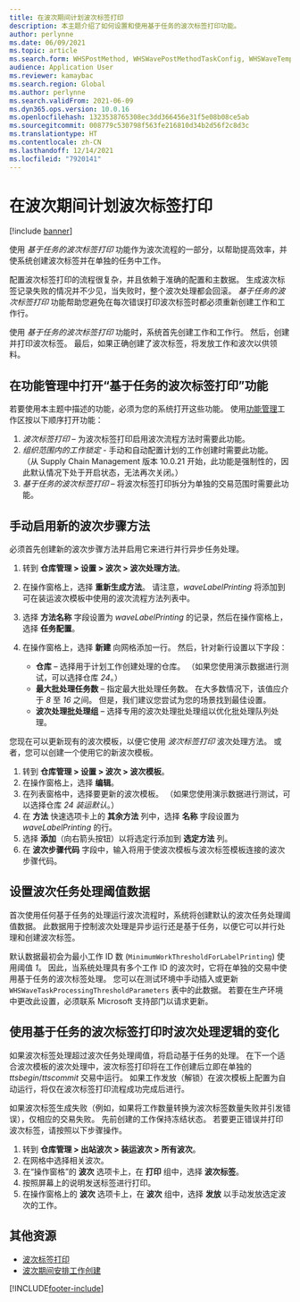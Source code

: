 ```yaml
---
title: 在波次期间计划波次标签打印
description: 本主题介绍了如何设置和使用基于任务的波次标签打印功能。
author: perlynne
ms.date: 06/09/2021
ms.topic: article
ms.search.form: WHSPostMethod, WHSWavePostMethodTaskConfig, WHSWaveTemplateTable, WHSParameters, WHSWaveTableListPage, WHSWorkTableListPage, WHSWorkTable, BatchJobEnhanced, WHSPlannedWorkOrder
audience: Application User
ms.reviewer: kamaybac
ms.search.region: Global
ms.author: perlynne
ms.search.validFrom: 2021-06-09
ms.dyn365.ops.version: 10.0.16
ms.openlocfilehash: 1323538765308ec3dd366456e31f5e08b08ce5ab
ms.sourcegitcommit: 008779c530798f563fe216810d34b2d56f2c8d3c
ms.translationtype: HT
ms.contentlocale: zh-CN
ms.lasthandoff: 12/14/2021
ms.locfileid: "7920141"
---
```

# <a name="schedule-wave-label-printing-during-wave"></a>在波次期间计划波次标签打印

[!include [banner](../../includes/banner.md)]

使用 *基于任务的波次标签打印* 功能作为波次流程的一部分，以帮助提高效率，并使系统创建波次标签并在单独的任务中工作。

配置波次标签打印的流程很复杂，并且依赖于准确的配置和主数据。 生成波次标签记录失败的情况并不少见，当失败时，整个波次处理都会回滚。 *基于任务的波次标签打印* 功能帮助您避免在每次错误打印波次标签时都必须重新创建工作和工作行。

使用 *基于任务的波次标签打印* 功能时，系统首先创建工作和工作行。 然后，创建并打印波次标签。 最后，如果正确创建了波次标签，将发放工作和波次以供领料。

## <a name="turn-on-the-task-based-wave-label-printing-feature-in-feature-management"></a>在功能管理中打开“基于任务的波次标签打印”功能

若要使用本主题中描述的功能，必须为您的系统打开这些功能。 使用[功能管理](../../fin-ops-core/fin-ops/get-started/feature-management/feature-management-overview.md)工作区按以下顺序打开功能：

1. *波次标签打印* – 为波次标签打印启用波次流程方法时需要此功能。
1. *组织范围内的工作锁定* - 手动和自动配置计划的工作创建时需要此功能。 （从 Supply Chain Management 版本 10.0.21 开始，此功能是强制性的，因此默认情况下处于开启状态，无法再次关闭。）
1. *基于任务的波次标签打印* – 将波次标签打印拆分为单独的交易范围时需要此功能。

## <a name="manually-enable-the-new-wave-step-method"></a>手动启用新的波次步骤方法

必须首先创建新的波次步骤方法并启用它来进行并行异步任务处理。

1. 转到 **仓库管理 \> 设置 \> 波次 \> 波次处理方法**。
1. 在操作窗格上，选择 **重新生成方法**。 请注意，*waveLabelPrinting* 将添加到可在装运波次模板中使用的波次流程方法列表中。
1. 选择 **方法名称** 字段设置为 *waveLabelPrinting* 的记录，然后在操作窗格上，选择 **任务配置**。
1. 在操作窗格上，选择 **新建** 向网格添加一行。 然后，针对新行设置以下字段：

    - **仓库** – 选择用于计划工作创建处理的仓库。 （如果您使用演示数据进行测试，可以选择仓库 *24*。）
    - **最大批处理任务数** – 指定最大批处理任务数。 在大多数情况下，该值应介于 *8* 至 *16* 之间。 但是，我们建议您尝试为您的场景找到最佳设置。
    - **波次处理批处理组** – 选择专用的波次处理批处理组以优化批处理队列处理。

您现在可以更新现有的波次模板，以便它使用 *波次标签打印* 波次处理方法。 或者，您可以创建一个使用它的新波次模板。

1. 转到 **仓库管理 \> 设置 \> 波次 \> 波次模板**。
1. 在操作窗格上，选择 **编辑**。
1. 在列表窗格中，选择要更新的波次模板。 （如果您使用演示数据进行测试，可以选择仓库 *24 装运默认*。）
1. 在 **方法** 快速选项卡上的 **其余方法** 列中，选择 **名称** 字段设置为 *waveLabelPrinting* 的行。
1. 选择 **添加**（向右箭头按钮）以将选定行添加到 **选定方法** 列。
1. 在 **波次步骤代码** 字段中，输入将用于使波次模板与波次标签模板连接的波次步骤代码。

## <a name="set-wave-task-processing-threshold-data"></a>设置波次任务处理阈值数据

首次使用任何基于任务的处理运行波次流程时，系统将创建默认的波次任务处理阈值数据。 此数据用于控制波次处理是异步运行还是基于任务，以便它可以并行处理和创建波次标签。

默认数据最初会为最小工作 ID 数 (`MinimumWorkThresholdForLabelPrinting`) 使用阈值 *1*。 因此，当系统处理具有多个工作 ID 的波次时，它将在单独的交易中使用基于任务的波次标签处理。 您可以在测试环境中手动插入或更新 `WHSWaveTaskProcessingThresholdParameters` 表中的此数据。 若要在生产环境中更改此设置，必须联系 Microsoft 支持部门以请求更新。

## <a name="changes-to-the-wave-processing-logic-when-task-based-wave-label-printing-is-used"></a>使用基于任务的波次标签打印时波次处理逻辑的变化

如果波次标签处理超过波次任务处理阈值，将启动基于任务的处理。 在下一个适合波次模板的波次处理中，波次标签打印将在工作创建后立即在单独的 *ttsbegin*/*ttscommit* 交易中运行。 如果工作发放（解锁）在波次模板上配置为自动运行，将仅在波次标签打印流程成功完成后进行。

如果波次标签生成失败（例如，如果将工作数量转换为波次标签数量失败并引发错误），仅相应的交易失败。 先前创建的工作保持冻结状态。 若要更正错误并打印波次标签，请按照以下步骤操作。

1. 转到 **仓库管理 \> 出站波次 \> 装运波次 \> 所有波次**。
1. 在网格中选择相关波次。
1. 在“操作窗格”的 **波次** 选项卡上，在 **打印** 组中，选择 **波次标签**。
1. 按照屏幕上的说明发送标签进行打印。
1. 在操作窗格上的 **波次** 选项卡上，在 **波次** 组中，选择 **发放** 以手动发放选定波次的工作。

## <a name="additional-resources"></a>其他资源

- [波次标签打印](configure-wave-label-printing.md)
- [波次期间安排工作创建](configure-wave-schedule-work-creation.md)

[!INCLUDE[footer-include](../../includes/footer-banner.md)]
